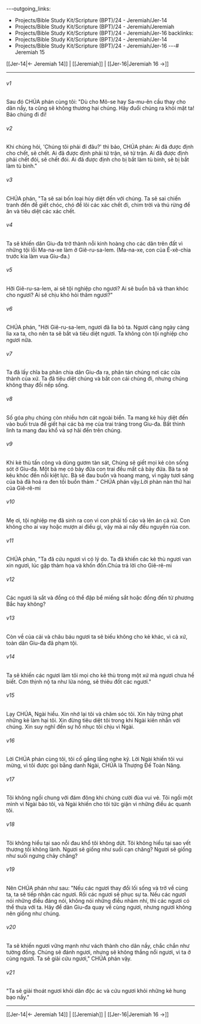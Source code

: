 ---outgoing_links:
  - Projects/Bible Study Kit/Scripture (BPT)/24 - Jeremiah/Jer-14
  - Projects/Bible Study Kit/Scripture (BPT)/24 - Jeremiah/Jeremiah
  - Projects/Bible Study Kit/Scripture (BPT)/24 - Jeremiah/Jer-16
backlinks:
  - Projects/Bible Study Kit/Scripture (BPT)/24 - Jeremiah/Jer-14
  - Projects/Bible Study Kit/Scripture (BPT)/24 - Jeremiah/Jer-16
---# Jeremiah 15

[[Jer-14|← Jeremiah 14]] | [[Jeremiah]] | [[Jer-16|Jeremiah 16 →]]
***



###### v1 
Sau đó CHÚA phán cùng tôi: "Dù cho Mô-se hay Sa-mu-ên cầu thay cho dân nầy, ta cũng sẽ không thương hại chúng. Hãy đuổi chúng ra khỏi mặt ta! Bảo chúng đi đi! 

###### v2 
Khi chúng hỏi, 'Chúng tôi phải đi đâu?' thì bảo, CHÚA phán: Ai đã được định cho chết, sẽ chết. Ai đã được định phải tử trận, sẽ tử trận. Ai đã được định phải chết đói, sẽ chết đói. Ai đã được định cho bị bắt làm tù binh, sẽ bị bắt làm tù binh." 

###### v3 
CHÚA phán, "Ta sẽ sai bốn loại hủy diệt đến với chúng. Ta sẽ sai chiến tranh đến để giết chóc, chó để lôi các xác chết đi, chim trời và thú rừng để ăn và tiêu diệt các xác chết. 

###### v4 
Ta sẽ khiến dân Giu-đa trở thành nỗi kinh hoàng cho các dân trên đất vì những tội lỗi Ma-na-xe làm ở Giê-ru-sa-lem. (Ma-na-xe, con của Ê-xê-chia trước kia làm vua Giu-đa.) 

###### v5 
Hỡi Giê-ru-sa-lem, ai sẽ tội nghiệp cho ngươi? Ai sẽ buồn bã và than khóc cho ngươi? Ai sẽ chịu khó hỏi thăm ngươi?" 

###### v6 
CHÚA phán, "Hỡi Giê-ru-sa-lem, ngươi đã lìa bỏ ta. Ngươi càng ngày càng lìa xa ta, cho nên ta sẽ bắt và tiêu diệt ngươi. Ta không còn tội nghiệp cho ngươi nữa. 

###### v7 
Ta đã lấy chĩa ba phân chia dân Giu-đa ra, phân tán chúng nơi các cửa thành của xứ. Ta đã tiêu diệt chúng và bắt con cái chúng đi, nhưng chúng không thay đổi nếp sống. 

###### v8 
Số góa phụ chúng còn nhiều hơn cát ngoài biển. Ta mang kẻ hủy diệt đến vào buổi trưa để giết hại các bà mẹ của trai tráng trong Giu-đa. Bất thình lình ta mang đau khổ và sợ hãi đến trên chúng. 

###### v9 
Khi kẻ thù tấn công và dùng gươm tàn sát, Chúng sẽ giết mọi kẻ còn sống sót ở Giu-đa. Một bà mẹ có bảy đứa con trai đều mất cả bảy đứa. Bà ta sẽ kêu khóc đến nỗi kiệt lực. Bà sẽ đau buồn và hoang mang, vì ngày tươi sáng của bà đã hoá ra đen tối buồn thảm ." CHÚA phán vậy.Lời phàn nàn thứ hai của Giê-rê-mi 

###### v10 
Mẹ ơi, tội nghiệp mẹ đã sinh ra con vì con phải tố cáo và lên án cả xứ. Con không cho ai vay hoặc mượn ai điều gì, vậy mà ai nấy đều nguyền rủa con. 

###### v11 
CHÚA phán, "Ta đã cứu ngươi vì có lý do. Ta đã khiến các kẻ thù ngươi van xin ngươi, lúc gặp thảm họa và khốn đốn.Chúa trả lời cho Giê-rê-mi 

###### v12 
Các ngươi là sắt và đồng có thể đập bể miếng sắt hoặc đồng đến từ phương Bắc hay không? 

###### v13 
Còn về của cải và châu báu ngươi ta sẽ biếu không cho kẻ khác, vì cả xứ, toàn dân Giu-đa đã phạm tội. 

###### v14 
Ta sẽ khiến các ngươi làm tôi mọi cho kẻ thù trong một xứ mà ngươi chưa hề biết. Cơn thịnh nộ ta như lửa nóng, sẽ thiêu đốt các ngươi." 

###### v15 
Lạy CHÚA, Ngài hiểu. Xin nhớ lại tôi và chăm sóc tôi. Xin hãy trừng phạt những kẻ làm hại tôi. Xin đừng tiêu diệt tôi trong khi Ngài kiên nhẫn với chúng. Xin suy nghĩ đến sự hổ nhục tôi chịu vì Ngài. 

###### v16 
Lời CHÚA phán cùng tôi, tôi cố gắng lắng nghe kỹ. Lời Ngài khiến tôi vui mừng, vì tôi được gọi bằng danh Ngài, CHÚA là Thượng Đế Toàn Năng. 

###### v17 
Tôi không ngồi chung với đám đông khi chúng cười đùa vui vẻ. Tôi ngồi một mình vì Ngài bảo tôi, và Ngài khiến cho tôi tức giận vì những điều ác quanh tôi. 

###### v18 
Tôi không hiểu tại sao nỗi đau khổ tôi không dứt. Tôi không hiểu tại sao vết thương tôi không lành. Ngươi sẽ giống như suối cạn chăng? Ngươi sẽ giống như suối ngưng chảy chăng? 

###### v19 
Nên CHÚA phán như sau: "Nếu các ngươi thay đổi lối sống và trở về cùng ta, ta sẽ tiếp nhận các ngươi. Rồi các ngươi sẽ phục sự ta. Nếu các ngươi nói những điều đáng nói, không nói những điều nhảm nhí, thì các ngươi có thể thưa với ta. Hãy để dân Giu-đa quay về cùng ngươi, nhưng ngươi không nên giống như chúng. 

###### v20 
Ta sẽ khiến ngươi vững mạnh như vách thành cho dân nầy, chắc chắn như tường đồng. Chúng sẽ đánh ngươi, nhưng sẽ không thắng nổi ngươi, vì ta ở cùng ngươi. Ta sẽ giải cứu ngươi," CHÚA phán vậy. 

###### v21 
"Ta sẽ giải thoát ngươi khỏi dân độc ác và cứu ngươi khỏi những kẻ hung bạo nầy."

***
[[Jer-14|← Jeremiah 14]] | [[Jeremiah]] | [[Jer-16|Jeremiah 16 →]]

